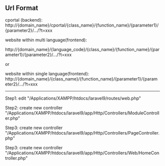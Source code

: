 Url Format
---------------------------------------------------------------------------

cportal (backend):
http://{domain_name}/cportal/{class_name}/{function_name}/{parameter1}/{parameter2}/.../?t=xxx

website within multi language(frontend):

http://{domain_name}/{language_code}/{class_name}/{function_name}/{parameter1}/{parameter2}/.../?t=xxx

or

website within single language(frontend):
http://{domain_name}/{class_name}/{function_name}/{parameter1}/{parameter2}/.../?t=xxx

---------------------------------------------------------------------------


Step1: edit "/Applications/XAMPP/htdocs/laravel9/routes/web.php"

Step2: create new controller "/Applications/XAMPP/htdocs/laravel9/app/Http/Controllers/ModuleController.php"

Step3: create new controller "/Applications/XAMPP/htdocs/laravel9/app/Http/Controllers/PageController.php"

Step3: create new controller "/Applications/XAMPP/htdocs/laravel9/app/Http/Controllers/Web/HomeController.php"
